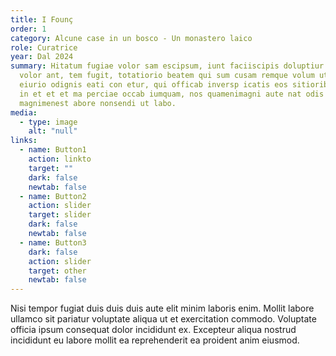 ```yaml
---
title: I Founç
order: 1
category: Alcune case in un bosco - Un monastero laico
role: Curatrice
year: Dal 2024
summary: Hitatum fugiae volor sam escipsum, iunt faciiscipis doluptiur sunte
  volor ant, tem fugit, totatiorio beatem qui sum cusam remque volum ut vel
  eiurio odignis eati con etur, qui officab inversp icatis eos sitioribust enis
  in et et et ma perciae occab iumquam, nos quamenimagni aute nat odis
  magnimenest abore nonsendi ut labo.
media:
  - type: image
    alt: "null"
links:
  - name: Button1
    action: linkto
    target: ""
    dark: false
    newtab: false
  - name: Button2
    action: slider
    target: slider
    dark: false
    newtab: false
  - name: Button3
    dark: false
    action: slider
    target: other
    newtab: false
---
```

Nisi tempor fugiat duis duis duis aute elit minim laboris enim. Mollit labore ullamco sit pariatur voluptate aliqua ut et exercitation commodo. Voluptate officia ipsum consequat dolor incididunt ex. Excepteur aliqua nostrud incididunt eu labore mollit ea reprehenderit ea proident anim eiusmod.